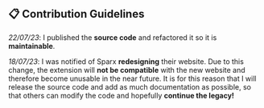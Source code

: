 ## 📋 Contribution Guidelines

_22/07/23_: I published the **source code** and refactored it so it is **maintainable**.

_18/07/23_: I was notified of Sparx **redesigning** their website. Due to this change, the extension will **not be compatible** with the new website and therefore become unusable in the near future. It is for this reason that I will release the source code and add as much documentation as possible, so that others can modify the code and hopefully **continue the legacy!**
